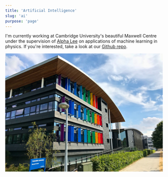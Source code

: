 ```yaml
---
title: 'Artificial Intelligence'
slug: 'ai'
purpose: 'page'
---
```


I'm currently working at Cambridge University's beautiful Maxwell Centre under the supervision of [Alpha Lee](https://alpha-lee.com) on applications of machine learning in physics. If you're interested, take a look at our [Github repo](https://github.com/alphaleegroup).

![Maxwell Centre](./maxwell-centre.jpg)
